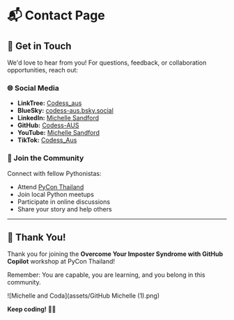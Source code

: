 # 📬 Contact Page

## 💬 Get in Touch

We'd love to hear from you! For questions, feedback, or collaboration opportunities, reach out:

### 🌐 Social Media
- **LinkTree:** [Codess_aus](https://linktr.ee/codess_aus)
- **BlueSky:** [codess-aus.bsky.social](https://bsky.app/profile/codess-aus.bsky.social)
- **LinkedIn:** [Michelle Sandford](https://www.linkedin.com/in/michellesandford/)
- **GitHub:** [Codess-AUS](https://github.com/codess-aus)
- **YouTube:** [Michelle Sandford](https://www.youtube.com/c/MichelleSandford)
- **TikTok:** [Codess_Aus](https://www.tiktok.com/@codess_aus)

### 🤝 Join the Community

Connect with fellow Pythonistas:
- Attend [PyCon Thailand](https://th.pycon.org/)
- Join local Python meetups
- Participate in online discussions
- Share your story and help others

---

## 🙏 Thank You!

Thank you for joining the **Overcome Your Imposter Syndrome with GitHub Copilot** workshop at PyCon Thailand!

Remember: You are capable, you are learning, and you belong in this community.

![Michelle and Coda](assets/GitHub Michelle (1).png)

**Keep coding! 🐍💜**